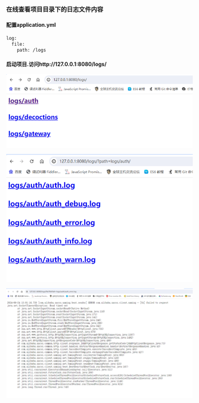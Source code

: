 ### 在线查看项目目录下的日志文件内容

#### 配置application.yml

```properties
log:
  file:
    path: /logs
```



#### 启动项目.访问http://127.0.0.1:8080/logs/ 
![img.png](img.png)

![img_1.png](img_1.png)

![img_2.png](img_2.png)
